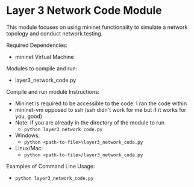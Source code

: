 # Layer 3 Network Code Module

This module focuses on using mininet functionality to simulate a 
network topology and conduct network testing.

Required Dependencies:
* mininet Virtual Machine

Modules to compile and run:
* layer3_network_code.py

Compile and run module Instructions:
* Mininet is required to be accessible to the code. I ran the code within
* mininet-vm opposed to ssh (ssh didn't work for me but if it works for you, good)
* Note: if you are already in the directory of the module to run
  * `python layer3_network_code.py`
* Windows:
  * `python <path-to-file>\layer3_network_code.py`
* Linux/Mac:
  * `python <path-to-file>/layer3_network_code.py`

Examples of Command Line Usage:
* `python layer3_network_code.py`


